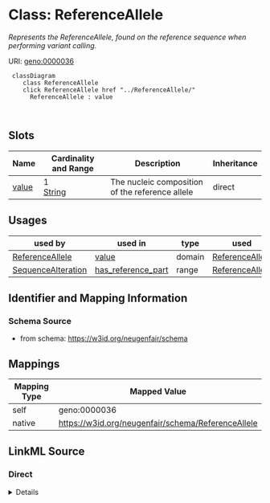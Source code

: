 

# Class: ReferenceAllele 


_Represents the ReferenceAllele, found on the reference sequence when performing variant calling._





URI: [geno:0000036](http://purl.obolibrary.org/obo/GENO_0000036)





```mermaid
 classDiagram
    class ReferenceAllele
    click ReferenceAllele href "../ReferenceAllele/"
      ReferenceAllele : value
        
      
```




<!-- no inheritance hierarchy -->


## Slots

| Name | Cardinality and Range | Description | Inheritance |
| ---  | --- | --- | --- |
| [value](value.md) | 1 <br/> [String](String.md) | The nucleic composition of the reference allele | direct |





## Usages

| used by | used in | type | used |
| ---  | --- | --- | --- |
| [ReferenceAllele](ReferenceAllele.md) | [value](value.md) | domain | [ReferenceAllele](ReferenceAllele.md) |
| [SequenceAlteration](SequenceAlteration.md) | [has_reference_part](has_reference_part.md) | range | [ReferenceAllele](ReferenceAllele.md) |







## Identifier and Mapping Information






### Schema Source


* from schema: https://w3id.org/neugenfair/schema




## Mappings

| Mapping Type | Mapped Value |
| ---  | ---  |
| self | geno:0000036 |
| native | https://w3id.org/neugenfair/schema/ReferenceAllele |






## LinkML Source

<!-- TODO: investigate https://stackoverflow.com/questions/37606292/how-to-create-tabbed-code-blocks-in-mkdocs-or-sphinx -->

### Direct

<details>
```yaml
name: ReferenceAllele
description: Represents the ReferenceAllele, found on the reference sequence when
  performing variant calling.
from_schema: https://w3id.org/neugenfair/schema
attributes:
  value:
    name: value
    description: The nucleic composition of the reference allele.
    from_schema: https://w3id.org/neugenfair/schema
    exact_mappings:
    - sio:000300
    domain: ReferenceAllele
    slot_uri: sio:000300
    domain_of:
    - AlternateAllele
    - ReferenceAllele
    range: string
    required: true
class_uri: geno:0000036

```
</details>

### Induced

<details>
```yaml
name: ReferenceAllele
description: Represents the ReferenceAllele, found on the reference sequence when
  performing variant calling.
from_schema: https://w3id.org/neugenfair/schema
attributes:
  value:
    name: value
    description: The nucleic composition of the reference allele.
    from_schema: https://w3id.org/neugenfair/schema
    exact_mappings:
    - sio:000300
    domain: ReferenceAllele
    slot_uri: sio:000300
    alias: value
    owner: ReferenceAllele
    domain_of:
    - AlternateAllele
    - ReferenceAllele
    range: string
    required: true
class_uri: geno:0000036

```
</details>